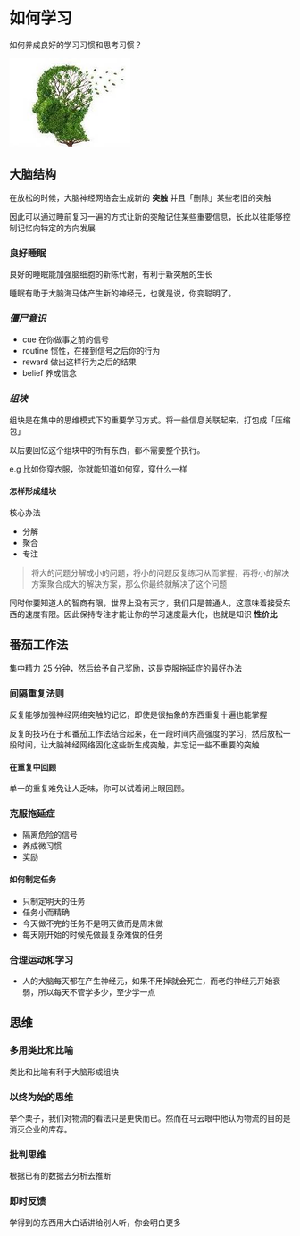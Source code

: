# 如何学习

如何养成良好的学习习惯和思考习惯？

![](./images/brain.jpeg)

## 大脑结构

在放松的时候，大脑神经网络会生成新的 **突触** 并且「删除」某些老旧的突触

因此可以通过睡前复习一遍的方式让新的突触记住某些重要信息，长此以往能够控制记忆向特定的方向发展

### 良好睡眠

良好的睡眠能加强脑细胞的新陈代谢，有利于新突触的生长

睡眠有助于大脑海马体产生新的神经元，也就是说，你变聪明了。

### _僵尸意识_

- cue 在你做事之前的信号
- routine 惯性，在接到信号之后你的行为
- reward 做出这样行为之后的结果
- belief 养成信念

### _组块_

组块是在集中的思维模式下的重要学习方式。将一些信息关联起来，打包成「压缩包」

以后要回忆这个组块中的所有东西，都不需要整个执行。

e.g 比如你穿衣服，你就能知道如何穿，穿什么一样

#### 怎样形成组块

核心办法

- 分解
- 聚合
- 专注

> 将大的问题分解成小的问题，将小的问题反复练习从而掌握，再将小的解决方案聚合成大的解决方案，那么你最终就解决了这个问题

同时你要知道人的智商有限，世界上没有天才，我们只是普通人，这意味着接受东西的速度有限。因此保持专注才能让你的学习速度最大化，也就是知识 **性价比**

## 番茄工作法

集中精力 25 分钟，然后给予自己奖励，这是克服拖延症的最好办法

### 间隔重复法则

反复能够加强神经网络突触的记忆，即使是很抽象的东西重复十遍也能掌握

反复的技巧在于和番茄工作法结合起来，在一段时间内高强度的学习，然后放松一段时间，让大脑神经网络固化这些新生成突触，并忘记一些不重要的突触

#### 在重复中回顾

单一的重复难免让人乏味，你可以试着闭上眼回顾。

### 克服拖延症

- 隔离危险的信号
- 养成微习惯
- 奖励

#### 如何制定任务

- 只制定明天的任务
- 任务小而精确
- 今天做不完的任务不是明天做而是周末做
- 每天刚开始的时候先做最复杂难做的任务

### 合理运动和学习

- 人的大脑每天都在产生神经元，如果不用掉就会死亡，而老的神经元开始衰弱，所以每天不管学多少，至少学一点

## 思维

### 多用类比和比喻

类比和比喻有利于大脑形成组块

### 以终为始的思维

举个栗子，我们对物流的看法只是更快而已。然而在马云眼中他认为物流的目的是消灭企业的库存。

### 批判思维

根据已有的数据去分析去推断

### 即时反馈

学得到的东西用大白话讲给别人听，你会明白更多